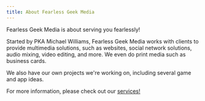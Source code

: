 ```yaml
---
title: About Fearless Geek Media
---
```


Fearless Geek Media is about serving you fearlessly! 



Started by PKA Michael Williams, Fearless Geek Media works with clients to provide multimedia solutions, such as websites, social network solutions, audio mixing, video editing, and more. We even do print media such as business cards.


We also have our own projects we're working on, including several game and app ideas. 



For more information, please check out our <a href="../services">services!</a>
